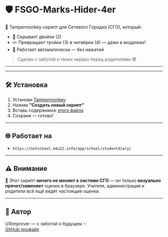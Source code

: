 # 🛡️ FSGO-Marks-Hider-4er

💯 Tampermonkey-скрипт для Сетевого Городка (СГО), который:
- 🔕 Скрывает двойки (2)
- ✏️ Превращает тройки (3) в четвёрки (4) — даже в модалках!
- 🧠 Работает автоматически — без нажатий

> Сделан с заботой о твоих нервах перед родителями 😎

---


---

## 🛠️ Установка

1. Установи [Tampermonkey](https://www.tampermonkey.net/)
2. Нажми **"Создать новый скрипт"**
3. Вставь содержимое [этого файла](./script.user.js)
4. Сохрани — готово!

---

## 🌐 Работает на

- `https://netschool.edu22.info/app/school/studentdiary/`

---

## ⚠️ Внимание

📌 Этот скрипт **ничего не меняет в системе СГО** — он только **визуально прячет/заменяет** оценки в браузере. Учителя, администрация и родители всё ещё видят настоящие оценки.

---

## 🤖 Автор

UXImprover — с заботой о будущем ✨  
[GitHub профайл](https://github.com/UXImprover)  
